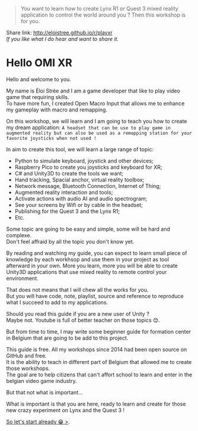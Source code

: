 > You want to learn how to create Lynx R1 or Quest 3 mixed reality application to control the world around you ?
> Then this workshop is for you.

Share link: [http://eloistree.github.io/r/playxr ](http://eloistree.github.io/r/playxr)   
_If you like what I do hear and want to share it._    

# Hello OMI XR

Hello and welcome to you. 

My name is Éloi Strée and I am a game developer that like to play video game that requiring skills.  
To have more fun, I created Open Macro Input that allows me to enhance my gameplay with macro and remapping.  

On this workshop, we will learn and I am going to teach you how to create my dream application:
`A headset that can be use to play game in augmented reality but can also be used as a remapping station for your favorite joysticks when not used !`

In aim to create this tool, we will learn a large range of topic:  
- Python to simulate keyboard, joystick and other devices;
- Raspberry Pico to create you joysticks and keyboard for XR;
- C# and Unity3D to create the tools we want;
- Hand tracking, Spacial anchor, virtual reality toolbox;  
- Network message, Bluetooth Connection, Internet of Thing;   
- Augmented reality interaction and tools;
- Activate actions with audio AI and audio spectrogram;
- See your screens by Wifi or by cable in the headset;
- Publishing for the Quest 3 and the Lynx R1; 
- Etc.

Some topic are going to be easy and simple, some will be hard and complexe.  
Don't feel affraid by all the topic you don't know yet.  
  
By reading and watching my guide, you can expect to learn small piece of knowledge by each workhsop and use them in your project as tool afterward in your own. More you learn, more you will be able to create Unity3D applications that use mixed reality to remote control your environment.

That does not means that I will chew all the works for you.    
But you will have code, note, playlist, source and reference to reproduce what I succeed to add to my applications.   

Should you read this guide if you are a new user of Unity ?  
Maybe not. Youtube is full of better teacher on those topics 😊. 

But from time to time, I may write some beginner guide for formation center in Belgium that are going to be add to this project. 


This guide is free. All my workshops since 2014 had been open source on GitHub and free.  
It is the ability to teach in different part of Belgium that allowed me to create those workshops.  
The goal are to help citizens that can't affort school to learn and enter in the belgian video game industry. 

But that not what is important...  

What is important is that you are here, ready to learn and create for those new crazy experiment on Lynx and the Quest 3 !

[So let's start already 😁 >](https://github.com/EloiStree/HelloOMIXR/wiki).  






 












